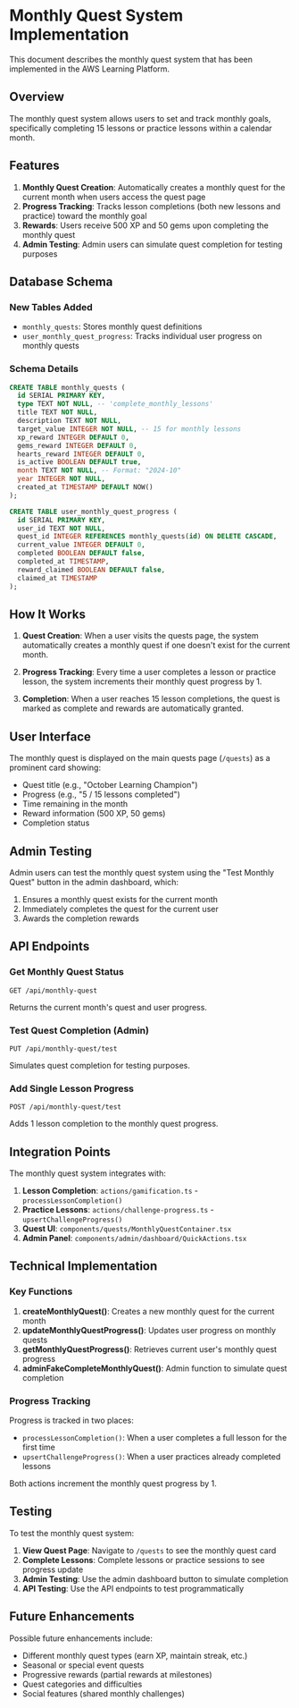 # Monthly Quest System Implementation

This document describes the monthly quest system that has been implemented in the AWS Learning Platform.

## Overview

The monthly quest system allows users to set and track monthly goals, specifically completing 15 lessons or practice lessons within a calendar month.

## Features

1. **Monthly Quest Creation**: Automatically creates a monthly quest for the current month when users access the quest page
2. **Progress Tracking**: Tracks lesson completions (both new lessons and practice) toward the monthly goal
3. **Rewards**: Users receive 500 XP and 50 gems upon completing the monthly quest
4. **Admin Testing**: Admin users can simulate quest completion for testing purposes

## Database Schema

### New Tables Added

- `monthly_quests`: Stores monthly quest definitions
- `user_monthly_quest_progress`: Tracks individual user progress on monthly quests

### Schema Details

```sql
CREATE TABLE monthly_quests (
  id SERIAL PRIMARY KEY,
  type TEXT NOT NULL, -- 'complete_monthly_lessons'
  title TEXT NOT NULL,
  description TEXT NOT NULL,
  target_value INTEGER NOT NULL, -- 15 for monthly lessons
  xp_reward INTEGER DEFAULT 0,
  gems_reward INTEGER DEFAULT 0,
  hearts_reward INTEGER DEFAULT 0,
  is_active BOOLEAN DEFAULT true,
  month TEXT NOT NULL, -- Format: "2024-10"
  year INTEGER NOT NULL,
  created_at TIMESTAMP DEFAULT NOW()
);

CREATE TABLE user_monthly_quest_progress (
  id SERIAL PRIMARY KEY,
  user_id TEXT NOT NULL,
  quest_id INTEGER REFERENCES monthly_quests(id) ON DELETE CASCADE,
  current_value INTEGER DEFAULT 0,
  completed BOOLEAN DEFAULT false,
  completed_at TIMESTAMP,
  reward_claimed BOOLEAN DEFAULT false,
  claimed_at TIMESTAMP
);
```

## How It Works

1. **Quest Creation**: When a user visits the quests page, the system automatically creates a monthly quest if one doesn't exist for the current month.

2. **Progress Tracking**: Every time a user completes a lesson or practice lesson, the system increments their monthly quest progress by 1.

3. **Completion**: When a user reaches 15 lesson completions, the quest is marked as complete and rewards are automatically granted.

## User Interface

The monthly quest is displayed on the main quests page (`/quests`) as a prominent card showing:

- Quest title (e.g., "October Learning Champion")
- Progress (e.g., "5 / 15 lessons completed")
- Time remaining in the month
- Reward information (500 XP, 50 gems)
- Completion status

## Admin Testing

Admin users can test the monthly quest system using the "Test Monthly Quest" button in the admin dashboard, which:

1. Ensures a monthly quest exists for the current month
2. Immediately completes the quest for the current user
3. Awards the completion rewards

## API Endpoints

### Get Monthly Quest Status

```
GET /api/monthly-quest
```

Returns the current month's quest and user progress.

### Test Quest Completion (Admin)

```
PUT /api/monthly-quest/test
```

Simulates quest completion for testing purposes.

### Add Single Lesson Progress

```
POST /api/monthly-quest/test
```

Adds 1 lesson completion to the monthly quest progress.

## Integration Points

The monthly quest system integrates with:

1. **Lesson Completion**: `actions/gamification.ts` - `processLessonCompletion()`
2. **Practice Lessons**: `actions/challenge-progress.ts` - `upsertChallengeProgress()`
3. **Quest UI**: `components/quests/MonthlyQuestContainer.tsx`
4. **Admin Panel**: `components/admin/dashboard/QuickActions.tsx`

## Technical Implementation

### Key Functions

1. **createMonthlyQuest()**: Creates a new monthly quest for the current month
2. **updateMonthlyQuestProgress()**: Updates user progress on monthly quests
3. **getMonthlyQuestProgress()**: Retrieves current user's monthly quest progress
4. **adminFakeCompleteMonthlyQuest()**: Admin function to simulate quest completion

### Progress Tracking

Progress is tracked in two places:

- `processLessonCompletion()`: When a user completes a full lesson for the first time
- `upsertChallengeProgress()`: When a user practices already completed lessons

Both actions increment the monthly quest progress by 1.

## Testing

To test the monthly quest system:

1. **View Quest Page**: Navigate to `/quests` to see the monthly quest card
2. **Complete Lessons**: Complete lessons or practice sessions to see progress update
3. **Admin Testing**: Use the admin dashboard button to simulate completion
4. **API Testing**: Use the API endpoints to test programmatically

## Future Enhancements

Possible future enhancements include:

- Different monthly quest types (earn XP, maintain streak, etc.)
- Seasonal or special event quests
- Progressive rewards (partial rewards at milestones)
- Quest categories and difficulties
- Social features (shared monthly challenges)
